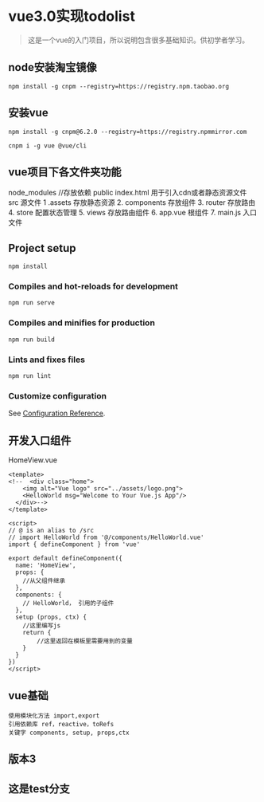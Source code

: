 # vue3.0实现todolist
> 这是一个vue的入门项目，所以说明包含很多基础知识。供初学者学习。
## node安装淘宝镜像
```node
npm install -g cnpm --registry=https://registry.npm.taobao.org
```

## 安装vue
```node
npm install -g cnpm@6.2.0 --registry=https://registry.npmmirror.com

cnpm i -g vue @vue/cli
```

## vue项目下各文件夹功能
node_modules  //存放依赖
public
	index.html 用于引入cdn或者静态资源文件
src 源文件
	1 .assets 存放静态资源
	2. components 存放组件
	3. router 存放路由
	4. store 配置状态管理
	5. views 存放路由组件
	6. app.vue 根组件
	7. main.js 入口文件 

## Project setup
```
npm install
```

### Compiles and hot-reloads for development
```
npm run serve
```

### Compiles and minifies for production
```
npm run build
```

### Lints and fixes files
```
npm run lint
```

### Customize configuration
See [Configuration Reference](https://cli.vuejs.org/config/).

## 开发入口组件
HomeView.vue
```vue
<template>
<!--  <div class="home">
    <img alt="Vue logo" src="../assets/logo.png">
    <HelloWorld msg="Welcome to Your Vue.js App"/>
  </div>-->
</template>

<script>
// @ is an alias to /src
// import HelloWorld from '@/components/HelloWorld.vue'
import { defineComponent } from 'vue'

export default defineComponent({
  name: 'HomeView',
  props: {
	//从父组件继承
  },
  components: {
    // HelloWorld， 引用的子组件
  },
  setup (props, ctx) {
    //这里编写js
    return {
		//这里返回在模板里需要用到的变量
    }
  }
})
</script>
```

## vue基础
    使用模块化方法 import,export
    引用依赖库 ref，reactive，toRefs
    关键字 components, setup, props,ctx

## 版本3

## 这是test分支
